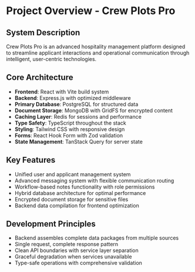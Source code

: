 # Project Overview - Crew Plots Pro

## System Description
Crew Plots Pro is an advanced hospitality management platform designed to streamline applicant interactions and operational communication through intelligent, user-centric technologies.

## Core Architecture
- **Frontend**: React with Vite build system
- **Backend**: Express.js with optimized middleware
- **Primary Database**: PostgreSQL for structured data
- **Document Storage**: MongoDB with GridFS for encrypted content
- **Caching Layer**: Redis for sessions and performance
- **Type Safety**: TypeScript throughout the stack
- **Styling**: Tailwind CSS with responsive design
- **Forms**: React Hook Form with Zod validation
- **State Management**: TanStack Query for server state

## Key Features
- Unified user and applicant management system
- Advanced messaging system with flexible communication routing
- Workflow-based notes functionality with role permissions
- Hybrid database architecture for optimal performance
- Encrypted document storage for sensitive files
- Backend data compilation for frontend optimization

## Development Principles
- Backend assembles complete data packages from multiple sources
- Single request, complete response pattern
- Clean API boundaries with service layer separation
- Graceful degradation when services unavailable
- Type-safe operations with comprehensive validation